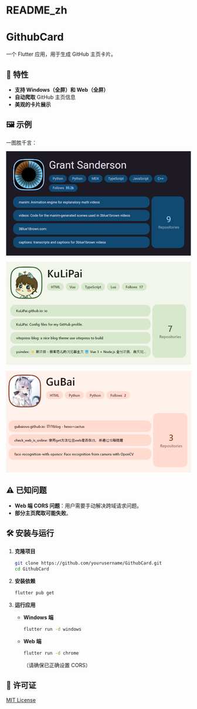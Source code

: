 # README_zh

# GithubCard

一个 Flutter 应用，用于生成 GitHub 主页卡片。

## 🌟 特性

* **支持 Windows（全屏）和 Web（全屏）**
* **自动爬取** GitHub 主页信息
* **美观的卡片展示**

## 🖼️ 示例

一图胜千言：

​![7a16f473c383cbcd1795d735b9979c82](assets/7a16f473c383cbcd1795d735b9979c82-20250228131755-2rd8xo3.png)​

​![屏幕截图 2025-02-28 130451](assets/11-20250228133121-q86fld2.png)​

​![3bc51480d52c41fa44a747c529a24f01](assets/3bc51480d52c41fa44a747c529a24f01-20250228131800-4kc7gen.png)​

## ⚠️ 已知问题

* **Web 端 CORS 问题**：用户需要手动解决跨域请求问题。
* **部分主页爬取可能失败**。

## 🛠️ 安装与运行

1. **克隆项目**

    ```sh
    git clone https://github.com/yourusername/GithubCard.git
    cd GithubCard
    ```
2. **安装依赖**

    ```sh
    flutter pub get
    ```
3. **运行应用**

    * **Windows 端**

      ```sh
      flutter run -d windows
      ```
    * **Web 端**

      ```sh
      flutter run -d chrome
      ```

      （请确保已正确设置 CORS）

## 📜 许可证

[MIT License](LICENSE)
